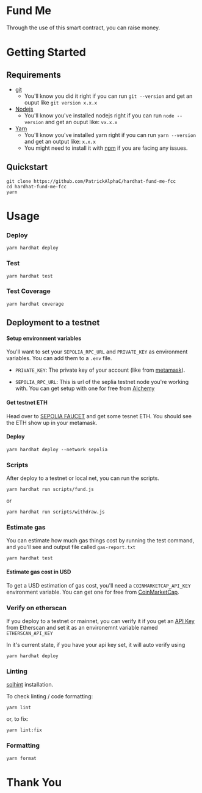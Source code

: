 
# Fund Me

Through the use of this smart contract, you can raise money.

# Getting Started

## Requirements

- [git](https://git-scm.com/book/en/v2/Getting-Started-Installing-Git)
  - You'll know you did it right if you can run `git --version` and get an ouput like `git version x.x.x`
- [Nodejs](https://nodejs.org/en/)
  - You'll know you've installed nodejs right if you can run `node --version` and get an ouput like: `vx.x.x`
- [Yarn](https://yarnpkg.com/getting-started/install)
  - You'll know you've installed yarn right if you can run `yarn --version` and get an output like: `x.x.x`
  - You might need to install it with [npm](https://classic.yarnpkg.com/lang/en/docs/install/) if you are facing any issues.

## Quickstart

```
git clone https://github.com/PatrickAlphaC/hardhat-fund-me-fcc
cd hardhat-fund-me-fcc
yarn
```

# Usage

### Deploy

```
yarn hardhat deploy
```

### Test

```
yarn hardhat test
```

### Test Coverage
```
yarn hardhat coverage
```

## Deployment to a testnet

#### Setup environment variables

You'll want to set your `SEPOLIA_RPC_URL` and `PRIVATE_KEY` as environment variables. You can add them to a `.env` file.

- `PRIVATE_KEY`: The private key of your account (like from [metamask](https://metamask.io/)).

- `SEPOLIA_RPC_URL`: This is url of the seplia testnet node you're working with. You can get setup with one for free from [Alchemy](https://alchemy.com/?a=673c802981)

#### Get testnet ETH

Head over to [SEPOLIA FAUCET](https://sepoliafaucet.com/) and get some tesnet ETH. You should see the ETH show up in your metamask.

#### Deploy

```
yarn hardhat deploy --network sepolia
```

### Scripts

After deploy to a testnet or local net, you can run the scripts. 

```
yarn hardhat run scripts/fund.js
```

or

```
yarn hardhat run scripts/withdraw.js
```

### Estimate gas

You can estimate how much gas things cost by running the test command, and you'll see and output file called `gas-report.txt`

```
yarn hardhat test
```
#### Estimate gas cost in USD

To get a USD estimation of gas cost, you'll need a `COINMARKETCAP_API_KEY` environment variable. You can get one for free from [CoinMarketCap](https://pro.coinmarketcap.com/signup).

### Verify on etherscan

If you deploy to a testnet or mainnet, you can verify it if you get an [API Key](https://etherscan.io/myapikey) from Etherscan and set it as an environemnt variable named `ETHERSCAN_API_KEY`

In it's current state, if you have your api key set, it will auto verify using

```
yarn hardhat deploy
```

### Linting

[solhint](https://protofire.github.io/solhint/#installation) installation.

To check linting / code formatting:
```
yarn lint
```
or, to fix: 
```
yarn lint:fix
```

### Formatting 

```
yarn format
```

# Thank You
